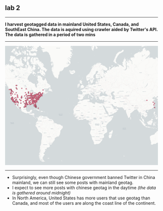 
## lab 2
***
**I harvest geotagged data in mainland United States, Canada, and SouthEast China. The data is aquired using crawler aided by Twitter's API. The data is gathered in a period of two mins**
***
![image](img/lab2_map.png)
***
- Surprisingly, even though Chinese government banned Twitter in China mainland, we can still see some posts with mainland geotag.
- I expect to see more posts with chinese geotag in the daytime *(the data is gathered around midnight)*
- In North America, United States has more users that use geotag than Canada, and most of the users are along the coast line of the continent. 
